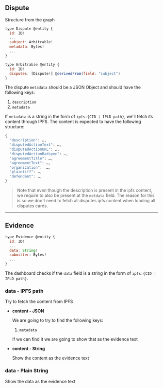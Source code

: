 
## Dispute

Structure from the graph

```javascript
type Dispute @entity {
  id: ID!
  ...
  subject: Arbitrable!
  metadata: Bytes!
  ...
}
```

```javascript
type Arbitrable @entity {
  id: ID!
  disputes: [Dispute!] @derivedFrom(field: "subject")
}
```

The dispute `metadata` should be a JSON Object and should have the following keys:

1. `description`
2. `metadata`

If `metadata` is a string in the form of `ipfs:{CID | IPLD path}`, we'll fetch its content through IPFS.
The content is expected to have the following structure:

```javascript
{
  "description": …,
  "disputedActionText": …,
  "disputedActionURL": …,
  "disputedActionRadspec": …,
  "agreementTitle": …,
  "agreementText": …,
  "organization":  …,
  "plaintiff": …,
  "defendant": …,
}
```

> Note that even though the description is present in the ipfs content, we require to also be present at the `metdata` field. The reason for this is so we don't need to fetch all disputes ipfs content when loading all disputes cards.

---

## Evidence

```javascript
type Evidence @entity {
  id: ID!
  ...
  data: String!
  submitter: Bytes!
  ...
}
```

The dashboard checks if the `data` field is a string in the form of `ipfs:{CID | IPLD path}`.

### data - IPFS path

Try to fetch the content from IPFS

  - **content - JSON**

      We are going to try to find the following keys:

       1. `metadata`

      If we can find it we are going to show that as the evidence text

  - **content - String**
      
      Show the content as the evidence text

### data - Plain String

Show the data as the evidence text

